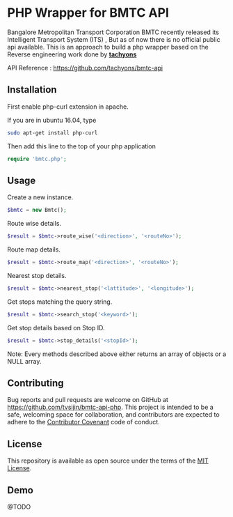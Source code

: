 # PHP Wrapper for BMTC API


Bangalore Metropolitan Transport Corporation BMTC recently released its Intelligent Transport System (ITS) , But as of now there is no official public api available. This is an approach to build a php wrapper based on the Reverse engineering work done by [**tachyons**](https://github.com/tachyons)

API Reference : https://github.com/tachyons/bmtc-api

## Installation
First enable php-curl extension in apache.

If you are in ubuntu 16.04, type
```bash
sudo apt-get install php-curl
```

Then add this line to the top of your php application

```php
require 'bmtc.php';
```

## Usage

Create a new instance.

```php
$bmtc = new Bmtc();
```

Route wise details.

```php
$result = $bmtc->route_wise('<direction>', '<routeNo>');
```

Route map details.
```php
$result = $bmtc->route_map('<direction>', '<routeNo>');
```
Nearest stop details.

```php
$result = $bmtc->nearest_stop('<lattitude>', '<longitude>');
```
Get stops matching the query string.

```php
$result = $bmtc->search_stop('<keyword>');
```
Get stop details based on Stop ID.

```php
$result = $bmtc->stop_details('<stopId>');
```
Note: Every methods described above either returns an array of objects or a NULL array.

## Contributing

Bug reports and pull requests are welcome on GitHub at https://github.com/tvsijin/bmtc-api-php. This project is intended to be a safe, welcoming space for collaboration, and contributors are expected to adhere to the [Contributor Covenant](http://contributor-covenant.org) code of conduct.


## License

This repository is available as open source under the terms of the [MIT License](http://opensource.org/licenses/MIT).

## Demo

@TODO
